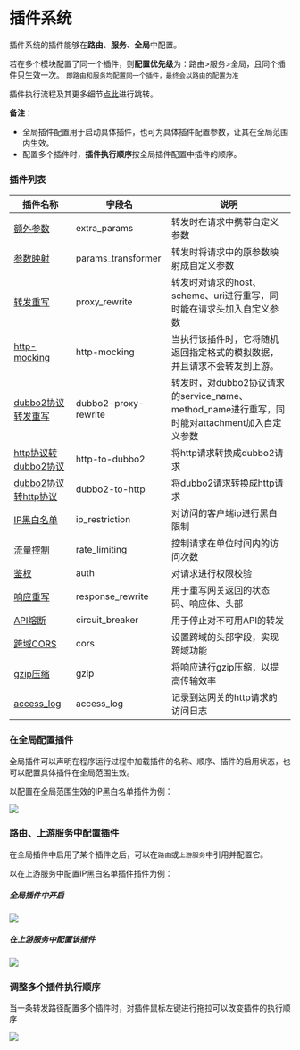 # 插件系统
插件系统的插件能够在**路由**、**服务**、**全局**中配置。

若在多个模块配置了同一个插件，则**配置优先级**为：路由>服务>全局，且同个插件只生效一次。
`即路由和服务均配置同一个插件，最终会以路由的配置为准`

插件执行流程及其更多细节[点此](/docs/apinto/plugins/index.md)进行跳转。

**备注**：

* 全局插件配置用于启动具体插件，也可为具体插件配置参数，让其在全局范围内生效。
* 配置多个插件时，**插件执行顺序**按全局插件配置中插件的顺序。

### 插件列表

| 插件名称                                                            | 字段名                  | 说明                                                                 |
|-----------------------------------------------------------------|----------------------|--------------------------------------------------------------------|
| [额外参数](/docs/dashboard/plugins/extra_params.md)                 | extra_params         | 转发时在请求中携带自定义参数                                                     |
| [参数映射](/docs/dashboard/plugins/params_transformer.md)           | params_transformer   | 转发时将请求中的原参数映射成自定义参数                                                |
| [转发重写](/docs/dashboard/plugins/proxy_rewrite.md)                | proxy_rewrite        | 转发时对请求的host、scheme、uri进行重写，同时能在请求头加入自定义参数                          |
| [http-mocking](/docs/dashboard/plugins/http-mocking.md)                | http-mocking       |   当执行该插件时，它将随机返回指定格式的模拟数据，并且请求不会转发到上游。                     |
| [dubbo2协议转发重写](/docs/dashboard/plugins/dubbo2-proxy-rewrite.md) | dubbo2-proxy-rewrite | 转发时，对dubbo2协议请求的service_name、method_name进行重写，同时能对attachment加入自定义参数 |
| [http协议转dubbo2协议](/docs/dashboard/plugins/http-to-dubbo2.md)    | http-to-dubbo2       | 将http请求转换成dubbo2请求                                                 |
| [dubbo2协议转http协议](/docs/dashboard/plugins/dubbo2-to-http.md)    | dubbo2-to-http       | 将dubbo2请求转换成http请求                                                 |
| [IP黑白名单](/docs/dashboard/plugins/ip_restriction.md)             | ip_restriction       | 对访问的客户端ip进行黑白限制                                                    |
| [流量控制](/docs/dashboard/plugins/rate_limiting.md)                | rate_limiting        | 控制请求在单位时间内的访问次数                                                    |
| [鉴权](/docs/dashboard/plugins/auth.md)                           | auth                 | 对请求进行权限校验                                                          |
| [响应重写](/docs/dashboard/plugins/response_rewrite.md)             | response_rewrite     | 用于重写网关返回的状态码、响应体、头部                                                |
| [API熔断](/docs/dashboard/plugins/circuit_breaker.md)             | circuit_breaker      | 用于停止对不可用API的转发                                                     |
| [跨域CORS](/docs/dashboard/plugins/cors.md)                       | cors                 | 设置跨域的头部字段，实现跨域功能                                                   |
| [gzip压缩](/docs/dashboard/plugins/gzip.md)                       | gzip                 | 将响应进行gzip压缩，以提高传输效率                                                |
| [access_log](/docs/dashboard/plugins/access_log.md)             | access_log           | 记录到达网关的http请求的访问日志                                                 |

### 在全局配置插件

全局插件可以声明在程序运行过程中加载插件的名称、顺序、插件的启用状态，也可以配置具体插件在全局范围生效。

以配置在全局范围生效的IP黑白名单插件为例：

![](http://data.eolinker.com/course/278Av1X300b5732dab93e5fcdd210aa5eb875467134b0a7.gif)



### 路由、上游服务中配置插件

在全局插件中启用了某个插件之后，可以在`路由`或`上游服务`中引用并配置它。

以在上游服务中配置IP黑白名单插件插件为例：

##### 全局插件中开启

![](http://data.eolinker.com/course/vbliCUz01f0d2ca5032e1371d6ad857e834bbcb68ddae2a.gif)

##### 在上游服务中配置该插件

![](http://data.eolinker.com/course/MTlZ6FR7f97f1285f829250fbbf81f43d167f17a95b5b57.gif)

### 调整多个插件执行顺序

当一条转发路径配置多个插件时，对插件鼠标左键进行拖拉可以改变插件的执行顺序

![](http://data.eolinker.com/course/VR48zuKad94b8620f8318f41005fd946242c8a94054896a.gif)
